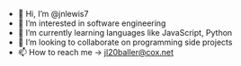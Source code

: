 - 👋 Hi, I’m @jnlewis7
- 👀 I’m interested in software engineering
- 🌱 I’m currently learning languages like JavaScript, Python
- 💞️ I’m looking to collaborate on programming side projects
- 📫 How to reach me -> jl20baller@cox.net

<!---
jnlewis7/jnlewis7 is a ✨ special ✨ repository because its `README.md` (this file) appears on your GitHub profile.
You can click the Preview link to take a look at your changes.
--->
